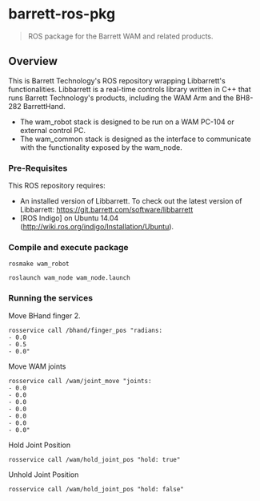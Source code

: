# barrett-ros-pkg
> ROS package for the Barrett WAM and related products.

## Overview
This is Barrett Technology's ROS repository wrapping Libbarrett's functionalities.  Libbarrett is a real-time controls library written in C++ that runs Barrett Technology's products, including the WAM Arm and the BH8-282 BarrettHand.
- The wam_robot stack is designed to be run on a WAM PC-104 or external control PC.
- The wam_common stack is designed as the interface to communicate with the 
functionality exposed by the wam_node.

### Pre-Requisites
This ROS repository requires:
- An installed version of Libbarrett. To check out the latest version of Libbarrett: https://git.barrett.com/software/libbarrett
- [ROS Indigo] on Ubuntu 14.04 (http://wiki.ros.org/indigo/Installation/Ubuntu).

### Compile and execute package
```
rosmake wam_robot
```

```
roslaunch wam_node wam_node.launch
```
	
### Running the services
Move BHand finger 2.
```
rosservice call /bhand/finger_pos "radians:
- 0.0
- 0.5
- 0.0" 
```

Move WAM joints
```
rosservice call /wam/joint_move "joints:
- 0.0
- 0.0
- 0.0
- 0.0
- 0.0
- 0.0
- 0.0"
```

Hold Joint Position
```
rosservice call /wam/hold_joint_pos "hold: true"
```

Unhold Joint Position
```
rosservice call /wam/hold_joint_pos "hold: false"
```

